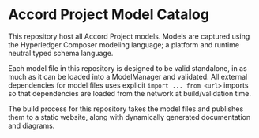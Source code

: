 # Accord Project Model Catalog

This repository host all Accord Project models. Models are captured using the Hyperledger Composer modeling language; a platform and runtime neutral typed schema language.

Each model file in this repository is designed to be valid standalone, in as much as it can be loaded into a ModelManager and validated. All external dependencies for model files uses explicit `import ... from <url>` imports so that dependencies are loaded from the network at build/validation time.

The build process for this repository takes the model files and publishes them to a static website, along with dynamically generated documentation and diagrams.
